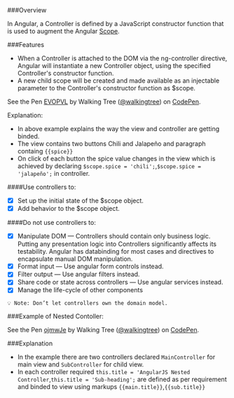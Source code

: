 ###Overview

In Angular, a Controller is defined by a JavaScript constructor function that is used to augment the Angular <a class="x-grid-item" target="_blank" href='/slidedeck/#1. Overview/2 Core-Concepts/7. Scope'>Scope</a>.

###Features
*	When a Controller is attached to the DOM via the ng-controller directive, Angular will instantiate a new Controller object, using the specified Controller's constructor function. 
* A new child scope will be created and made available as an injectable parameter to the Controller's constructor function as $scope.

<p data-height="268" data-theme-id="0" data-slug-hash="EVOPVL" data-default-tab="result" data-user="walkingtree" class='codepen'>See the Pen <a href='http://codepen.io/walkingtree/pen/EVOPVL/'>EVOPVL</a> by Walking Tree (<a href='http://codepen.io/walkingtree'>@walkingtree</a>) on <a href='http://codepen.io'>CodePen</a>.</p>
<script async src="//assets.codepen.io/assets/embed/ei.js"></script>

Explanation:
* In above example explains the way the view and controller are getting binded.
* The view contains two buttons Chili and Jalapeño and paragraph containg ```{{spice}}```
* On click of each button the spice value changes in the view which is achieved by declaring ```$scope.spice = 'chili';```,```$scope.spice = 'jalapeño';``` in controller.

####Use controllers to:
- [x]	Set up the initial state of the $scope object.
- [x]	Add behavior to the $scope object.

####Do not use controllers to:
- [x]	Manipulate DOM — Controllers should contain only business logic. Putting any presentation logic into Controllers significantly affects its testability. Angular has databinding  for most cases and directives  to encapsulate manual DOM manipulation.
- [x]	Format input — Use angular form controls instead.
- [x]	Filter output — Use angular filters instead.
- [x]	Share code or state across controllers — Use angular services instead.
- [x]	Manage the life-cycle of other components 

`💡 Note: Don’t let controllers own the domain model.`

###Example of Nested Contoller:

<p data-height="268" data-theme-id="0" data-slug-hash="ojmwJe" data-default-tab="result" data-user="walkingtree" class='codepen'>See the Pen <a href='http://codepen.io/walkingtree/pen/ojmwJe/'>ojmwJe</a> by Walking Tree (<a href='http://codepen.io/walkingtree'>@walkingtree</a>) on <a href='http://codepen.io'>CodePen</a>.</p>
<script async src="//assets.codepen.io/assets/embed/ei.js"></script>

###Explanation
* In the example there are two controllers declared ```MainController``` for main view and ```SubController``` for child view.
* In each controller required ```this.title = 'AngularJS Nested Controller```,```this.title = 'Sub-heading';``` are defined as per requirement and binded to view using markups ```{{main.title}}```,```{{sub.title}}```
